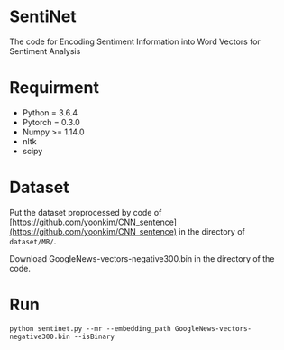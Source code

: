 # SentiNet
The code for Encoding Sentiment Information into Word Vectors for Sentiment Analysis

# Requirment
* Python = 3.6.4
* Pytorch = 0.3.0
* Numpy >= 1.14.0
* nltk
* scipy

# Dataset
Put the dataset proprocessed by code of [https://github.com/yoonkim/CNN_sentence](https://github.com/yoonkim/CNN_sentence) in the directory of `dataset/MR/`. 

Download GoogleNews-vectors-negative300.bin in the directory of the code.

# Run

```
python sentinet.py --mr --embedding_path GoogleNews-vectors-negative300.bin --isBinary
```
